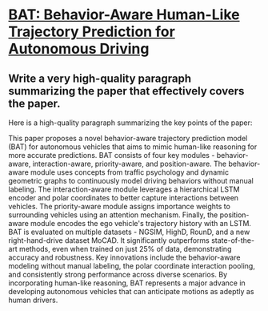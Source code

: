 # [BAT: Behavior-Aware Human-Like Trajectory Prediction for Autonomous   Driving](https://arxiv.org/abs/2312.06371)

## Write a very high-quality paragraph summarizing the paper that effectively covers the paper.

 Here is a high-quality paragraph summarizing the key points of the paper:

This paper proposes a novel behavior-aware trajectory prediction model (BAT) for autonomous vehicles that aims to mimic human-like reasoning for more accurate predictions. BAT consists of four key modules - behavior-aware, interaction-aware, priority-aware, and position-aware. The behavior-aware module uses concepts from traffic psychology and dynamic geometric graphs to continuously model driving behaviors without manual labeling. The interaction-aware module leverages a hierarchical LSTM encoder and polar coordinates to better capture interactions between vehicles. The priority-aware module assigns importance weights to surrounding vehicles using an attention mechanism. Finally, the position-aware module encodes the ego vehicle's trajectory history with an LSTM. BAT is evaluated on multiple datasets - NGSIM, HighD, RounD, and a new right-hand-drive dataset MoCAD. It significantly outperforms state-of-the-art methods, even when trained on just 25% of data, demonstrating accuracy and robustness. Key innovations include the behavior-aware modeling without manual labeling, the polar coordinate interaction pooling, and consistently strong performance across diverse scenarios. By incorporating human-like reasoning, BAT represents a major advance in developing autonomous vehicles that can anticipate motions as adeptly as human drivers.
